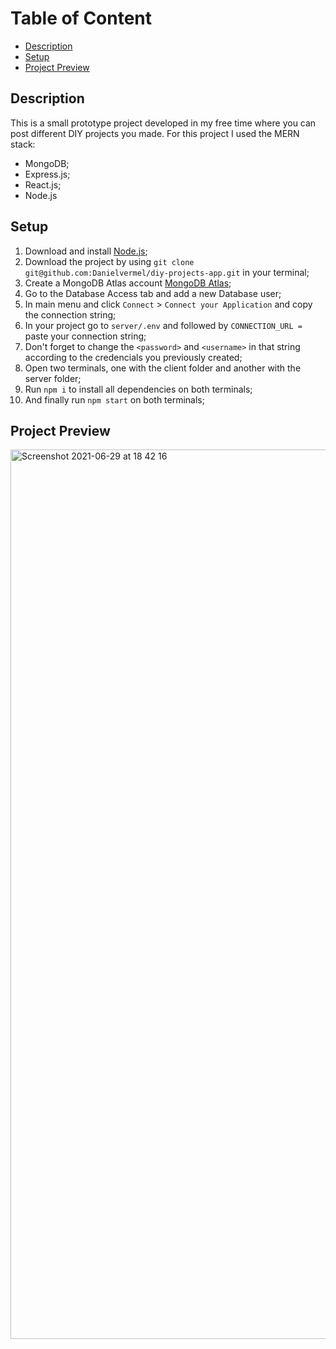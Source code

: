 
# Table of Content
- [Description](#description)
- [Setup](#setup)
- [Project Preview](#project-preview)

## Description

This is a small prototype project developed in my free time where you can post different DIY projects you made. For this project I used the MERN stack: 
- MongoDB;
- Express.js;
- React.js;
- Node.js


<a id="setup"></a>
## Setup
1. Download and install [Node.js](https://nodejs.org/en/download/);
3. Download the project by using `git clone git@github.com:Danielvermel/diy-projects-app.git` in your terminal;
4. Create a MongoDB Atlas account [MongoDB Atlas](https://www.mongodb.com/cloud/atlas);
5. Go to the Database Access tab and add a new Database user;
6. In main menu and click `Connect` > `Connect your Application` and copy the connection string;
7. In your project go to `server/.env` and followed by `CONNECTION_URL =` paste your connection string; 
8. Don't forget to change the `<password>` and `<username>` in that string according to the credencials you previously created;
9. Open two terminals, one with the client folder and another with the server folder; 
10. Run `npm i` to install all dependencies on both terminals;
9. And finally run `npm start` on both terminals;


<a id="project-preview"></a>
##  Project Preview
<img width="1423" alt="Screenshot 2021-06-29 at 18 42 16" src="https://user-images.githubusercontent.com/32749108/123844083-82a9d280-d90a-11eb-9c8b-5a10e412de55.png">

